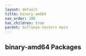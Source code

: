 ```yaml
---
layout: default
title: binary-amd64
nav_order: 300
has_children: true
parent: bullseye-testers main
---
```


## binary-amd64 Packages

